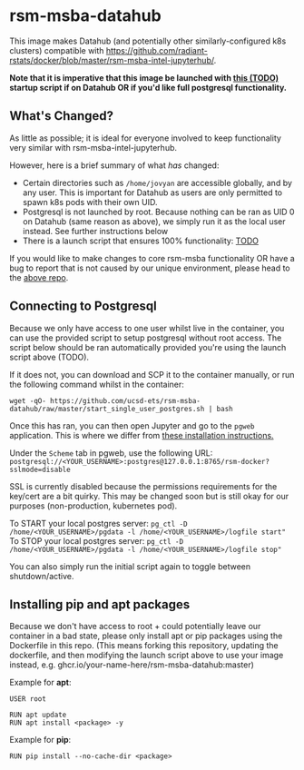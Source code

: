 # rsm-msba-datahub
This image makes Datahub (and potentially other similarly-configured k8s clusters) compatible with https://github.com/radiant-rstats/docker/blob/master/rsm-msba-intel-jupyterhub/.

**Note that it is imperative that this image be launched with [this (TODO)](google.com) startup script if on Datahub OR if you'd like full postgresql functionality.**

## What's Changed?
As little as possible; it is ideal for everyone involved to keep functionality very similar with rsm-msba-intel-jupyterhub.

However, here is a brief summary of what *has* changed:
- Certain directories such as `/home/jovyan` are accessible globally, and by any user. This is important for Datahub as users are only permitted to spawn k8s pods with their own UID.
- Postgresql is not launched by root. Because nothing can be ran as UID 0 on Datahub (same reason as above), we simply run it as the local user instead. See further instructions below
- There is a launch script that ensures 100% functionality: [TODO](google.com)

If you would like to make changes to core rsm-msba functionality OR have a bug to report that is not caused by our unique environment, please head to the [above repo](https://github.com/radiant-rstats/docker/blob/master/rsm-msba-intel-jupyterhub/).

## Connecting to Postgresql
Because we only have access to one user whilst live in the container, you can use the provided script to setup postgresql without root access.
The script below should be ran automatically provided you're using the launch script above (TODO).

If it does not, you can download and SCP it to the container manually, or run the following command whilst in the container:

`wget -qO- https://github.com/ucsd-ets/rsm-msba-datahub/raw/master/start_single_user_postgres.sh | bash`

Once this has ran, you can then open Jupyter and go to the `pgweb` application. 
This is where we differ from [these installation instructions.](https://github.com/radiant-rstats/docker/blob/master/install/rsm-msba-linux.md#connecting-to-postgresql)

Under the `Scheme` tab in pgweb, use the following URL:
`postgresql://<YOUR_USERNAME>:postgres@127.0.0.1:8765/rsm-docker?sslmode=disable`

SSL is currently disabled because the permissions requirements for the key/cert are a bit quirky.
This may be changed soon but is still okay for our purposes (non-production, kubernetes pod).

To START your local postgres server: `pg_ctl -D /home/<YOUR_USERNAME>/pgdata -l /home/<YOUR_USERNAME>/logfile start"`
To STOP your local postgres server: `pg_ctl -D /home/<YOUR_USERNAME>/pgdata -l /home/<YOUR_USERNAME>/logfile stop"`

You can also simply run the initial script again to toggle between shutdown/active.

## Installing pip and apt packages
Because we don't have access to root + could potentially leave our container in a bad state, please only install apt or pip packages using the Dockerfile in this repo.
(This means forking this repository, updating the dockerfile, and then modifying the launch script above to use your image instead, e.g. ghcr.io/your-name-here/rsm-msba-datahub:master)

Example for **apt**: 

```
USER root

RUN apt update
RUN apt install <package> -y
```

Example for **pip**:

```
RUN pip install --no-cache-dir <package>
```